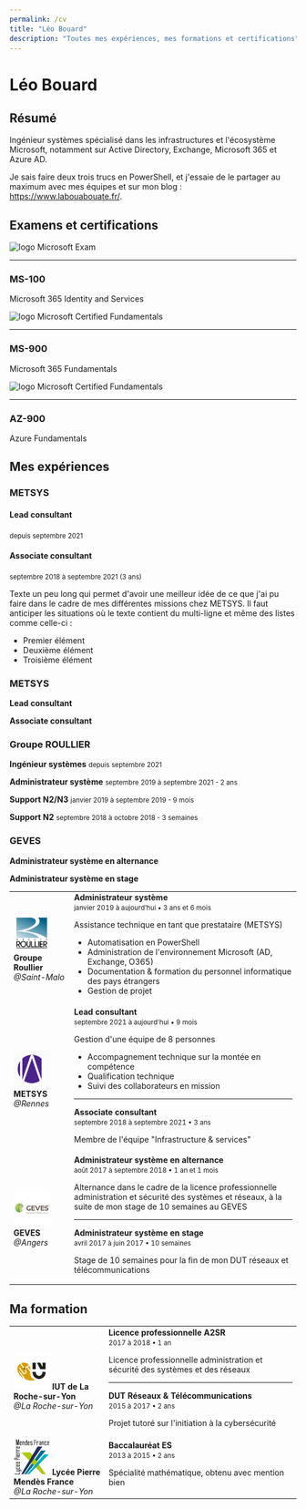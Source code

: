 ```yaml
---
permalink: /cv
title: "Léo Bouard"
description: "Toutes mes expériences, mes formations et certifications"
---
```


# Léo Bouard

## Résumé

Ingénieur systèmes spécialisé dans les infrastructures et l'écosystème Microsoft, notamment sur Active Directory, Exchange, Microsoft 365 et Azure AD.

Je sais faire deux trois trucs en PowerShell, et j'essaie de le partager au maximum avec mes équipes et sur mon blog : <https://www.labouabouate.fr/>.

## Examens et certifications

<div class="posts">
    <div class="certification">
        <img src="https://learn.microsoft.com/en-us/media/learn/certification/badges/certification-exam.svg?branch=main" alt="logo Microsoft Exam">
        <hr>
        <h3>MS-100</h3>
        <p>Microsoft 365 Identity and Services</p>
    </div>
    <div class="certification">
        <img src="https://learn.microsoft.com/media/learn/certification/badges/microsoft-certified-fundamentals-badge.svg?branch=main" alt="logo Microsoft Certified Fundamentals">
        <hr>
        <h3>MS-900</h3>
        <p>Microsoft 365 Fundamentals</p>
    </div>
    <div class="certification">
        <img src="https://learn.microsoft.com/media/learn/certification/badges/microsoft-certified-fundamentals-badge.svg?branch=main" alt="logo Microsoft Certified Fundamentals">
        <hr>
        <h3>AZ-900</h3>
        <p>Azure Fundamentals</p>
    </div>
</div>

## Mes expériences

<div class="posts">
    <div class="enterprise">
        <h3>METSYS</h3>
    </div>
    <div class="experience">
        <h4>Lead consultant</h4>
        <small>depuis septembre 2021</small>
    </div>
    <div class="experience">
        <h4>Associate consultant</h4>
        <small>septembre 2018 à septembre 2021 (3 ans)</small>
        <p>Texte un peu long qui permet d'avoir une meilleur idée de ce que j'ai pu faire dans le cadre de mes différentes missions chez METSYS. Il faut anticiper les situations où le texte contient du multi-ligne et même des listes comme celle-ci :
        <ul>
            <li>Premier élément</li>
            <li>Deuxième élément</li>
            <li>Troisième élément</li>
        </ul>
        </p>
    </div>
</div>

### METSYS

**Lead consultant**


**Associate consultant**


### Groupe ROULLIER

<b>Ingénieur systèmes</b>
<small>depuis septembre 2021</small>

**Administrateur système**
<small>septembre 2019 à septembre 2021 - 2 ans</small>

**Support N2/N3**
<small>janvier 2019 à septembre 2019 - 9 mois</small>

**Support N2**
<small>septembre 2018 à octobre 2018 - 3 semaines</small>

### GEVES

**Administrateur système en alternance**

**Administrateur système en stage**


<table class="CVtable"><tbody>
    <tr class="CVtr">
        <td class="CVtd">
            <img src="/assets/images/groupe-roullier.jfif" alt="Groupe Roullier" width="64px">
            <strong>Groupe Roullier</strong><br>
            <i>@Saint-Malo</i>
        </td>
        <td>
            <strong>Administrateur système</strong><br>
            <small>janvier 2019 à aujourd’hui • 3 ans et 6 mois</small>
            <p>Assistance technique en tant que prestataire (METSYS)</p>
            <ul>
                <li>Automatisation en PowerShell</li>
                <li>Administration de l'environnement Microsoft (AD, Exchange, O365)</li>
                <li>Documentation & formation du personnel informatique des pays étrangers</li>
                <li>Gestion de projet</li>
            </ul>
        </td>
    </tr>
    <tr class="CVtr">
        <td class="CVtd">
            <img src="/assets/images/metsys.jfif" alt="METSYS" width="64px">
            <strong>METSYS</strong><br>
            <i>@Rennes</i>
        </td>
        <td>
            <strong>Lead consultant</strong><br>
            <small>septembre 2021 à aujourd'hui • 9 mois</small>
            <p>Gestion d'une équipe de 8 personnes</p>
            <ul>
                <li>Accompagnement technique sur la montée en compétence</li>
                <li>Qualification technique</li>
                <li>Suivi des collaborateurs en mission</li>
            </ul>
            <hr>
            <strong>Associate consultant</strong><br>
            <small>septembre 2018 à septembre 2021 • 3 ans</small>
            <p>Membre de l'équipe "Infrastructure & services"</p>
        </td>
    </tr>
    <tr class="CVtr">
        <td class="CVtd">
            <img src="/assets/images/geves.jfif" alt="GEVES" width="64px">
            <strong>GEVES</strong><br>
            <i>@Angers</i>
        </td>
        <td>
            <strong>Administrateur système en alternance</strong><br>
            <small>août 2017 à septembre 2018 • 1 an et 1 mois</small>
            <p>Alternance dans le cadre de la licence professionnelle administration et sécurité des systèmes et réseaux, à la suite de mon stage de 10 semaines au GEVES</p>
            <hr>
            <strong>Administrateur système en stage</strong><br>
            <small>avril 2017 à juin 2017 • 10 semaines</small>
            <p>Stage de 10 semaines pour la fin de mon DUT réseaux et télécommunications</p>
        </td>
    </tr>
</tbody></table>

## Ma formation

<table class="CVtable"><tbody>
    <tr class="CVtr">
        <td class="CVtd">
            <img src="/assets/images/univ-nantes.jfif" alt="Université de Nantes" width="64px">
            <strong>IUT de La Roche-sur-Yon</strong><br>
            <i>@La Roche-sur-Yon</i>
        </td>
        <td>
            <strong>Licence professionnelle A2SR</strong><br>
            <small>2017 à 2018 • 1 an</small>
            <p>Licence professionnelle administration et sécurité des systèmes et des réseaux</p>
            <hr>
            <strong>DUT Réseaux & Télécommunications</strong><br>
            <small>2015 à 2017 • 2 ans</small>
            <p>Projet tutoré sur l'initiation à la cybersécurité</p>
        </td>
    </tr>
    <tr class="CVtr">
        <td class="CVtd">
            <img src="/assets/images/mendes.jfif" alt="Lycée Pierre Mendès France" width="64px">
            <strong>Lycée Pierre Mendès France</strong><br>
            <i>@La Roche-sur-Yon</i>
        </td>
        <td>
            <strong>Baccalauréat ES</strong><br>
            <small>2013 à 2015 • 2 ans</small>
            <p>Spécialité mathématique, obtenu avec mention bien</p>
        </td>
    </tr>
</tbody></table>
